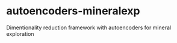 # autoencoders-mineralexp
Dimentionality reduction framework with autoencoders for mineral exploration 
